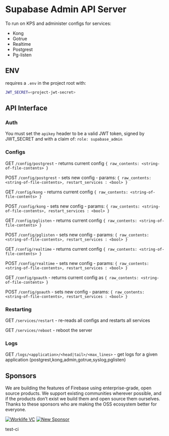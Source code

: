 # Supabase Admin API Server

To run on KPS and administer configs for services:
- Kong
- Gotrue
- Realtime
- Postgrest
- Pg-listen

## ENV

requires a `.env` in the project root with:
```bash
JWT_SECRET=<project-jwt-secret>
```

## API Interface
### Auth
You must set the `apikey` header to be a valid JWT token, signed by JWT_SECRET and with a claim of: `role: supabase_admin`

### Configs
GET `/config/postgrest` - returns current config `{ raw_contents: <string-of-file-contents> }`

POST `/config/postgrest` - sets new config - params: `{ raw_contents: <string-of-file-contents>, restart_services : <bool> }`

GET `/config/kong` - returns current config `{ raw_contents: <string-of-file-contents> }`

POST `/config/kong` - sets new config - params: `{ raw_contents: <string-of-file-contents>, restart_services : <bool> }`

GET `/config/pglisten` - returns current config `{ raw_contents: <string-of-file-contents> }`

POST `/config/pglisten` - sets new config - params: `{ raw_contents: <string-of-file-contents>, restart_services : <bool> }`

GET `/config/realtime` - returns current config `{ raw_contents: <string-of-file-contents> }`

POST `/config/realtime` - sets new config - params: `{ raw_contents: <string-of-file-contents>, restart_services : <bool> }`

GET `/config/goauth` - returns current config as `{ raw_contents: <string-of-file-contents> }`

POST `/config/goauth` - sets new config - params: `{ raw_contents: <string-of-file-contents>, restart_services : <bool> }`

### Restarting
GET `/services/restart` - re-reads all configs and restarts all services

GET `/services/reboot` - reboot the server

### Logs
GET `/logs/<application>/<head|tail>/<max_lines>` - get logs for a given application (postgrest,kong,admin,gotrue,syslog,pglisten)

## Sponsors

We are building the features of Firebase using enterprise-grade, open source products. We support existing communities wherever possible, and if the products don’t exist we build them and open source them ourselves. Thanks to these sponsors who are making the OSS ecosystem better for everyone.

[![Worklife VC](https://user-images.githubusercontent.com/10214025/90451355-34d71200-e11e-11ea-81f9-1592fd1e9146.png)](https://www.worklife.vc)
[![New Sponsor](https://user-images.githubusercontent.com/10214025/90518111-e74bbb00-e198-11ea-8f88-c9e3c1aa4b5b.png)](https://github.com/sponsors/supabase)

test-ci 
